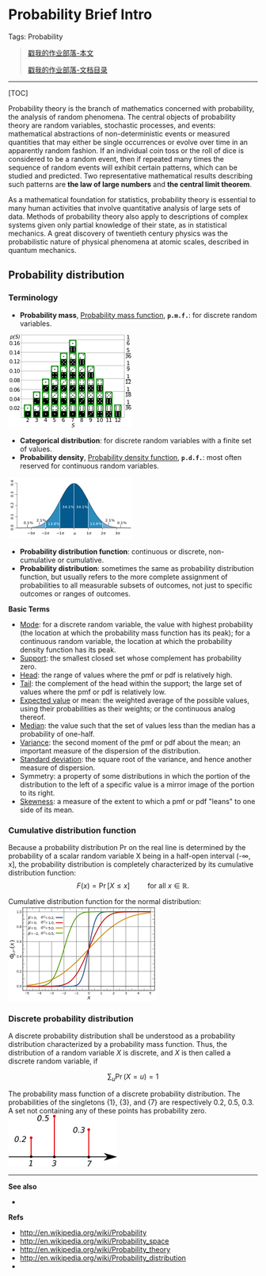 # Probability Brief Intro

Tags: Probability

> [戳我的作业部落-本文][this]
>
> [戳我的作业部落-文档目录](https://github.com/district10/brain/tree/master/_data/zybuluo)

---

[TOC]

Probability theory is the branch of mathematics concerned with probability,
the analysis of random phenomena. The central objects of probability theory 
are random variables, stochastic processes, and events: mathematical abstractions 
of non-deterministic events or measured quantities that may either be single 
occurrences or evolve over time in an apparently random fashion. 
If an individual coin toss or the roll of dice is considered to be a random event,
 then if repeated many times the sequence of random events will exhibit certain
 patterns, which can be studied and predicted. 
 Two representative mathematical results describing such patterns are 
 **the law of large numbers** and **the central limit theorem**.
 
As a mathematical foundation for statistics, probability theory is essential 
to many human activities that involve quantitative analysis of large sets of data.
Methods of probability theory also apply to descriptions of complex systems 
given only partial knowledge of their state, as in statistical mechanics. 
A great discovery of twentieth century physics was the probabilistic nature 
of physical phenomena at atomic scales, described in quantum mechanics.




## **Probability distribution**

### Terminology

* **Probability mass**, [Probability mass function][pmf], **`p.m.f.`**: for discrete random variables.

![](/_img/2014/pmf.png)

* **Categorical distribution**: for discrete random variables with a finite set of values.
* **Probability density**, [Probability density function][pdf], **`p.d.f.`**: most often reserved for continuous random variables.

![](/_img/2014/pdf.png)

* **Probability distribution function**: continuous or discrete, non-cumulative or cumulative.
* **Probability distribution**: sometimes the same as probability distribution function, but usually refers to the more complete assignment of probabilities to all measurable subsets of outcomes, not just to specific outcomes or ranges of outcomes.

**Basic Terms**

* [Mode][mode]: for a discrete random variable, the value with highest probability 
(the location at which the probability mass function has its peak); 
for a continuous random variable, the location at which 
the probability density function has its peak.
* [Support][support]: the smallest closed set whose complement has probability zero.
* [Head][head]: the range of values where the pmf or pdf is relatively high.
* [Tail][tail]: the complement of the head within the support; 
the large set of values where the pmf or pdf is relatively low.
* [Expected value][expected-value] or mean: the weighted average of the
 possible values, using their probabilities as their weights; 
or the continuous analog thereof.
* [Median][median]: the value such that the set of values less than the median 
has a probability of one-half.
* [Variance][variance]: the second moment of the pmf or pdf about the mean; 
an important measure of the dispersion of the distribution.
* [Standard deviation][standard-deviation]: the square root of the variance, 
and hence another measure of dispersion.
* Symmetry: a property of some distributions in which the portion of the distribution 
to the left of a specific value is a mirror image of the portion to its right.
* [Skewness][skewness]: a measure of the extent to which a pmf or pdf "leans" 
to one side of its mean.


### **Cumulative distribution function**

Because a probability distribution Pr on the real line is determined by
the probability of a scalar random variable X being in a half-open interval (-∞, x], 
the probability distribution is completely characterized by 
its cumulative distribution function:
$$F(x) = \Pr \left[ X \le x \right] \qquad \text{ for all } x \in \mathbb{R}.$$

Cumulative distribution function for the normal distribution:
![](/_img/2014/cumulative-distribution-func-for-normal-distribution.png)


### **Discrete probability distribution**

A discrete probability distribution shall be understood as a 
probability distribution characterized by a probability mass function. 
Thus, the distribution of a random variable $X$ is discrete, 
and $X$ is then called a discrete random variable, if

$$\sum_u \Pr(X=u) = 1$$

The probability mass function of a discrete probability distribution. 
The probabilities of the singletons {1}, {3}, and {7} are respectively 0.2, 0.5, 0.3. 
A set not containing any of these points has probability zero.
![](/_img/2014/pmf-of-discret-probability-distribution.png)











---

**See also**

*


**Refs**

* http://en.wikipedia.org/wiki/Probability
* http://en.wikipedia.org/wiki/Probability_space
* http://en.wikipedia.org/wiki/Probability_theory
* http://en.wikipedia.org/wiki/Probability_distribution
* 


[this]: url






[pmf]: http://en.wikipedia.org/wiki/Probability_mass_function
[pdf]: http://en.wikipedia.org/wiki/Probability_density_function
[mode]: http://en.wikipedia.org/wiki/Mode_(statistics)
[support]: http://en.wikipedia.org/wiki/Support_(mathematics)
[head]: http://en.wikipedia.org/wiki/Heavy-tailed_distribution
[tail]: http://en.wikipedia.org/wiki/Heavy-tailed_distribution
[expected-value]: http://en.wikipedia.org/wiki/Expected_value
[median]: http://en.wikipedia.org/wiki/Median
[variance]: http://en.wikipedia.org/wiki/Variance
[standard-deviation]: http://en.wikipedia.org/wiki/Standard_deviation
[skewness]: http://en.wikipedia.org/wiki/Skewness
